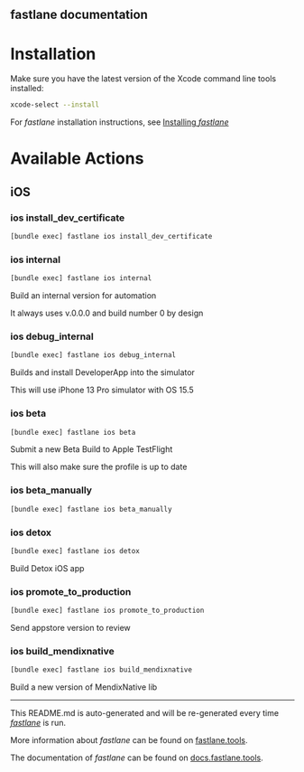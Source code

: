 fastlane documentation
----

# Installation

Make sure you have the latest version of the Xcode command line tools installed:

```sh
xcode-select --install
```

For _fastlane_ installation instructions, see [Installing _fastlane_](https://docs.fastlane.tools/#installing-fastlane)

# Available Actions

## iOS

### ios install_dev_certificate

```sh
[bundle exec] fastlane ios install_dev_certificate
```



### ios internal

```sh
[bundle exec] fastlane ios internal
```

Build an internal version for automation

It always uses v.0.0.0 and build number 0 by design

### ios debug_internal

```sh
[bundle exec] fastlane ios debug_internal
```

Builds and install DeveloperApp into the simulator

This will use iPhone 13 Pro simulator with OS 15.5

### ios beta

```sh
[bundle exec] fastlane ios beta
```

Submit a new Beta Build to Apple TestFlight

This will also make sure the profile is up to date

### ios beta_manually

```sh
[bundle exec] fastlane ios beta_manually
```



### ios detox

```sh
[bundle exec] fastlane ios detox
```

Build Detox iOS app

### ios promote_to_production

```sh
[bundle exec] fastlane ios promote_to_production
```

Send appstore version to review

### ios build_mendixnative

```sh
[bundle exec] fastlane ios build_mendixnative
```

Build a new version of MendixNative lib

----

This README.md is auto-generated and will be re-generated every time [_fastlane_](https://fastlane.tools) is run.

More information about _fastlane_ can be found on [fastlane.tools](https://fastlane.tools).

The documentation of _fastlane_ can be found on [docs.fastlane.tools](https://docs.fastlane.tools).
